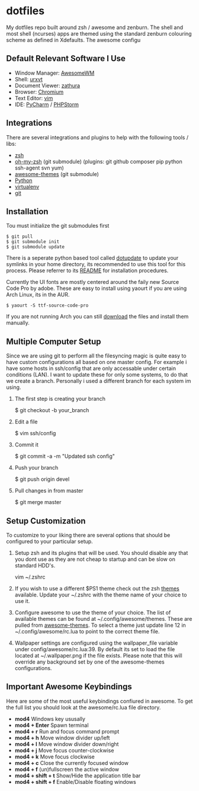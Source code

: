 dotfiles
============================

My dotfiles repo built around zsh / awesome and zenburn. The shell and most shell (ncurses) apps are themed using
the standard zenburn colouring scheme as defined in Xdefaults. The awesome configu

Default Relevant Software I Use
-----------------------------------

- Window Manager: [AwesomeWM](http://awesome.naquadah.org/)
- Shell: [urxvt](http://software.schmorp.de/pkg/rxvt-unicode.html)
- Document Viewer: [zathura](http://pwmt.org/projects/zathura/)
- Browser: [Chromium](http://www.chromium.org/Home)
- Text Editor: [vim](http://www.vim.org/)
- IDE: [PyCharm](http://www.jetbrains.com/pycharm/) / [PHPStorm](http://www.jetbrains.com/phpstorm/)

Integrations
------------------------------------------

There are several integrations and plugins to help with the following tools / libs:

- [zsh](http://www.zsh.org/)
- [oh-my-zsh](https://github.com/robbyrussell/oh-my-zsh) (git submodule) (plugins: git github composer pip python ssh-agent svn yum)
- [awesome-themes](https://github.com/mikar/awesome-themes) (git submodule)
- [Python](http://python.org)
- [virtualenv](https://github.com/pypa/virtualenv)
- [git](https://github.com/git/git)


Installation
-----------------------------

Tou must initialize the git submodules first

    $ git pull
    $ git submodule init
    $ git submodule update

There is a seperate python based tool called [dotupdate](https://github.com/leighmacdonald/dotupdate) to update
your symlinks in your home directory, its recommended to use this tool for this process. Please referrer to its
[README](https://github.com/leighmacdonald/dotupdate/blob/master/README.md) for installation procedures.

Currently the UI fonts are mostly centered around the faily new Source Code Pro by adobe. These are easy
to install using yaourt if you are using Arch Linux, its in the AUR.

    $ yaourt -S ttf-source-code-pro

If you are not running Arch you can still [download](http://sourceforge.net/projects/sourcesans.adobe/files/) the
files and install them manually.

Multiple Computer Setup
----------------------------

Since we are using git to perform all the filesyncing magic is quite easy to have custom configurations all based on
one master config. For example i have some hosts in ssh/config that are only accessable under certain conditions (LAN).
I want to update these for only some systems, to do that we create a branch. Personally i used a different branch for
each system im using.

1. The first step is creating your branch

    $ git checkout -b your_branch

2. Edit a file

    $ vim ssh/config

3. Commit it

    $ git commit -a -m "Updated ssh config"

4. Push your branch

    $ git push origin devel

5. Pull changes in from master

    $ git merge master

Setup Customization
----------------------------

To customize to your liking there are several options that should be configured to your particular setup.

1. Setup zsh and its plugins that will be used. You should disable any that you dont use as they are
   not cheap to startup and can be slow on standard HDD's.

    vim ~/.zshrc

2. If you wish to use a different $PS1 theme check out the zsh
   [themes](https://github.com/robbyrussell/oh-my-zsh/wiki/themes) available. Update your ~/.zshrc with the
    theme name of your choice to use it.

3. Configure awesome to use the theme of your choice. The list of available themes can be found at
   ~/.config/awesome/themes. These are pulled from [awesome-themes](https://github.com/mikar/awesome-themes).
   To select a theme just update line 12 in ~/.config/awesome/rc.lua to point to the correct theme file.

4. Wallpaper settings are configured using the wallpaper_file variable under config/awesome/rc.lua:39. By default its set
   to load the file located at ~/.wallpaper.png if the file exists. Please note that this will override any background
   set by one of the awesome-themes configurations.

Important Awesome Keybindings
----------------------------------

Here are some of the most useful keybindings confiured in awesome. To get the full list you
should look at the awesome/rc.lua file directory.

- **mod4** Windows key ususally
- **mod4 + Enter** Spawn terminal
- **mod4 + r** Run and focus command prompt
- **mod4 + h** Move window divider up/left
- **mod4 + l** Move window divider down/right
- **mod4 + j** Move focus counter-clockwise
- **mod4 + k** Move focus clockwise
- **mod4 + c** Close the currently focused window
- **mod4 + f** (un)fullscreen the active window
- **mod4 + shift + t** Show/Hide the application title bar
- **mod4 + shift + f** Enable/Disable floating windows
